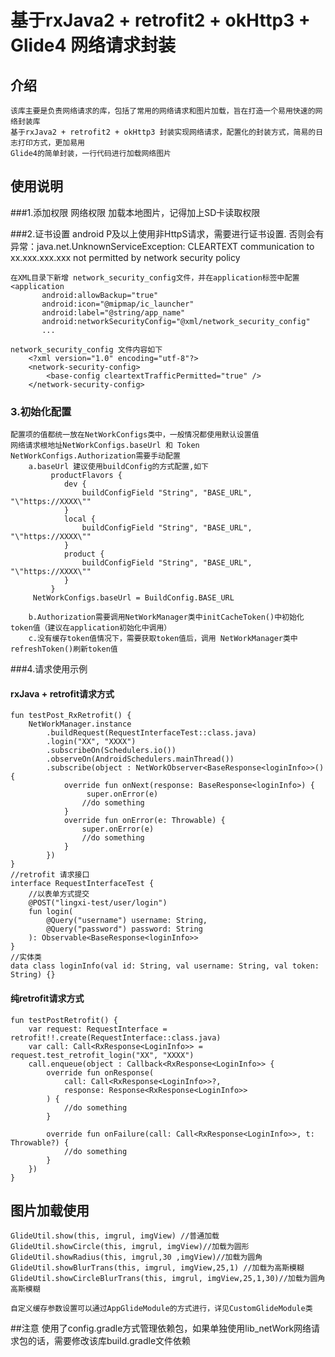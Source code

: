 # **基于rxJava2 + retrofit2 + okHttp3 + Glide4 网络请求封装**

## 介绍
    该库主要是负责网络请求的库，包括了常用的网络请求和图片加载，旨在打造一个易用快速的网络封装库
	基于rxJava2 + retrofit2 + okHttp3 封装实现网络请求，配置化的封装方式，简易的日志打印方式，更加易用
	Glide4的简单封装，一行代码进行加载网络图片
## 使用说明
###1.添加权限
   	网络权限
	<uses-permission android:name="android.permission.INTERNET" />
	加载本地图片，记得加上SD卡读取权限

###2.证书设置
    android P及以上使用非HttpS请求，需要进行证书设置.
	否则会有异常：java.net.UnknownServiceException: CLEARTEXT communication to xx.xxx.xxx.xxx not permitted by network security policy 
	
	在XML目录下新增 network_security_config文件，并在application标签中配置
    <application
           android:allowBackup="true"
           android:icon="@mipmap/ic_launcher"
           android:label="@string/app_name"
           android:networkSecurityConfig="@xml/network_security_config"
		   ...
           
    network_security_config 文件内容如下 
        <?xml version="1.0" encoding="utf-8"?>
        <network-security-config>
            <base-config cleartextTrafficPermitted="true" />
        </network-security-config>

### 3.初始化配置 
	配置项的值都统一放在NetWorkConfigs类中，一般情况都使用默认设置值
	网络请求根地址NetWorkConfigs.baseUrl 和 Token NetWorkConfigs.Authorization需要手动配置
        a.baseUrl 建议使用buildConfig的方式配置,如下
			 productFlavors {
        		dev {
            		buildConfigField "String", "BASE_URL", "\"https://XXXX\""
        		}
       		 	local {
           		 	buildConfigField "String", "BASE_URL", "\"https://XXXX\""
        	 	}
       		 	product {
            		buildConfigField "String", "BASE_URL", "\"https://XXXX\""
        		}
    		 }
		 NetWorkConfigs.baseUrl = BuildConfig.BASE_URL

        b.Authorization需要调用NetWorkManager类中initCacheToken()中初始化token值（建议在application初始化中调用）
		c.没有缓存token值情况下，需要获取token值后，调用 NetWorkManager类中refreshToken()刷新token值
   
###4.请求使用示例
#### rxJava + retrofit请求方式
    fun testPost_RxRetrofit() {
		NetWorkManager.instance
        	.buildRequest(RequestInterfaceTest::class.java)
            .login("XX", "XXXX")
            .subscribeOn(Schedulers.io())
            .observeOn(AndroidSchedulers.mainThread())
            .subscribe(object : NetWorkObserver<BaseResponse<loginInfo>>() {
                override fun onNext(response: BaseResponse<loginInfo>) {
					 super.onError(e)
					//do something
            	}
                override fun onError(e: Throwable) {
                    super.onError(e)
					//do something
                }
         	})
    }
	//retrofit 请求接口
    interface RequestInterfaceTest {
        //以表单方式提交
        @POST("lingxi-test/user/login")
        fun login(
            @Query("username") username: String,
            @Query("password") password: String
        ): Observable<BaseResponse<loginInfo>>
    }
	//实体类
    data class loginInfo(val id: String, val username: String, val token: String) {}

#### 纯retrofit请求方式
    fun testPostRetrofit() {
        var request: RequestInterface = retrofit!!.create(RequestInterface::class.java)
        var call: Call<RxResponse<LoginInfo>> = request.test_retrofit_login("XX", "XXXX")
        call.enqueue(object : Callback<RxResponse<LoginInfo>> {
            override fun onResponse(
                call: Call<RxResponse<LoginInfo>>?,
                response: Response<RxResponse<LoginInfo>>
            ) {
				//do something
            }
    
            override fun onFailure(call: Call<RxResponse<LoginInfo>>, t: Throwable?) {
                //do something
            }
        })
    }
## 图片加载使用
	GlideUtil.show(this, imgrul, imgView) //普通加载
    GlideUtil.showCircle(this, imgrul, imgView)//加载为圆形
    GlideUtil.showRadius(this, imgrul,30 ,imgView)//加载为圆角
    GlideUtil.showBlurTrans(this, imgrul, imgView,25,1) //加载为高斯模糊
    GlideUtil.showCircleBlurTrans(this, imgrul, imgView,25,1,30)//加载为圆角高斯模糊

	自定义缓存参数设置可以通过AppGlideModule的方式进行，详见CustomGlideModule类

##注意
	使用了config.gradle方式管理依赖包，如果单独使用lib_netWork网络请求包的话，需要修改该库build.gradle文件依赖